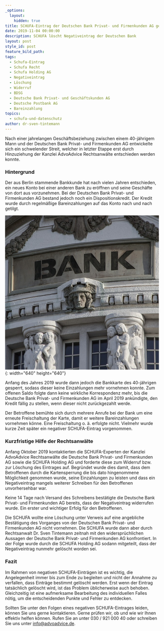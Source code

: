 ```yaml
---
_options:
  layout:
    hidden: true
title: SCHUFA-Eintrag der Deutschen Bank Privat- und Firmenkunden AG gelöscht
date: 2019-11-04 00:00:00
description: SCHUFA löscht Negativeintrag der Deutschen Bank
layout: post
style_id: post
feature_bild_path:
tags:
  - Schufa-Eintrag
  - Schufa Recht
  - Schufa Holding AG
  - Negativeintrag
  - Löschung
  - Widerruf
  - BDSG
  - Deutsche Bank Privat- und Geschäftskunden AG
  - Deutsche Postbank AG
  - Bareinzahlung
topics:
  - schufa-und-datenschutz
author: dr-sven-tintemann
---
```


Nach einer jahrelangen Gesch&auml;ftsbeziehung zwischen einem 40-j&auml;hrigem Mann und der Deutschen Bank Privat- und Firmenkunden AG entwickelte sich ein schwelender Streit, welcher in letzter Etappe erst durch Hinzuziehung der Kanzlei AdvoAdvice Rechtsanw&auml;lte entschieden werden konnte.

### Hintergrund

Der aus Berlin stammende Bankkunde hat nach vielen Jahren entschieden, ein neues Konto bei einer anderen Bank zu eröffnen und seine Gesch&auml;fte von dort aus vorzunehmen. Bei der Deutschen Bank Privat- und Firmenkunden AG bestand jedoch noch ein Dispositionskredit. Der Kredit wurde durch regelm&auml;&szlig;ige Bareinzahlungen auf das Konto nach und nach getilgt.

![](/uploads/bank-2907728-640-2.jpg){: width="640" height="640"}

Anfang des Jahres 2019 wurde dann jedoch die Bankkarte des 40-j&auml;hrigen gesperrt, sodass dieser keine Einzahlungen mehr vornehmen konnte. Zum offenen Saldo folgte dann keine wirkliche Korrespondenz mehr, bis die Deutsche Bank Privat- und Firmenkunden AG im April 2019 ank&uuml;ndigte, den Kredit f&auml;llig zu stellen, wenn dieser nicht zur&uuml;ckgezahlt werde.

Der Betroffene bem&uuml;hte sich durch mehrere Anrufe bei der Bank um eine erneute Freischaltung der Karte, damit er weitere Bareinzahlungen vornehmen könne. Eine Freischaltung o. &auml;. erfolgte nicht. Vielmehr wurde kurze Zeit sp&auml;ter ein negativer SCHUFA-Eintrag vorgenommen.

### Kurzfristige Hilfe der Rechtsanw&auml;lte

Anfang Oktober 2019 kontaktierten die SCHUFA-Experten der Kanzlei AdvoAdvice Rechtsanw&auml;lte die Deutsche Bank Privat- und Firmenkunden AG sowie die SCHUFA Holding AG und forderte diese zum Widerruf bzw. zur Löschung des Eintrages auf. Begr&uuml;ndet wurde dies damit, dass dem Betroffenen durch die Kartensperrung die bis dato hingenommene Möglichkeit genommen wurde, seine Einzahlungen zu leisten und dass ein Negativeintrag mangels weiterer Schreiben f&uuml;r den Betroffenen unvorhersehbar war.

Keine 14 Tage nach Versand des Schreibens best&auml;tigte die Deutsche Bank Privat- und Firmenkunden AG bereits, dass der Negativeintrag widerrufen wurde. Ein erster und wichtiger Erfolg f&uuml;r den Betroffenen.&nbsp;

Die SCHUFA wollte eine Löschung unter Verweis auf eine angebliche Best&auml;tigung des Vorganges von der Deutschen Bank Privat- und Firmenkunden AG nicht vornehmen. Die SCHUFA wurde dann aber durch Rechtsanwalt Dr. Sven Tintemann zeitnah mit den widerspr&uuml;chlichen Aussagen der Deutsche Bank Privat- und Firmenkunden AG konfrontiert. In der Folge wurde durch die SCHUFA Holding AG sodann mitgeteilt, dass der Negativeintrag nunmehr gelöscht worden sei.

### Fazit

Im Rahmen von negativen SCHUFA-Eintr&auml;gen ist es wichtig, die Angelegenheit immer bis zum Ende zu begleiten und nicht der Annahme zu verfallen, dass Eintr&auml;ge bestimmt gelöscht werden. Erst wenn der Eintrag tats&auml;chlich gelöscht wird, ist das Problem &uuml;blicherweise auch behoben. Gleichzeitig ist eine aufmerksame Bearbeitung des individuellen Falles nötig, um die entscheidenden Punkte und Fehler zu entdecken.

Sollten Sie unter den Folgen eines negativen SCHUFA-Eintrages leiden, können Sie uns gerne kontaktieren. Gerne pr&uuml;fen wir, ob und wie wir Ihnen effektiv helfen können. Rufen Sie an unter 030 / 921 000 40 oder schreiben Sie uns unter info@advoadvice.de.